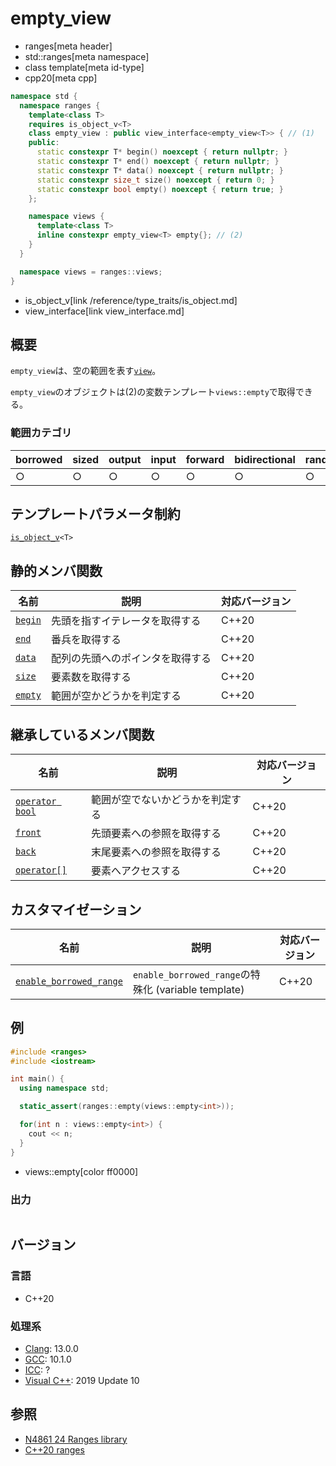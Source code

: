 # empty_view
* ranges[meta header]
* std::ranges[meta namespace]
* class template[meta id-type]
* cpp20[meta cpp]

```cpp
namespace std {
  namespace ranges {
    template<class T>
    requires is_object_v<T>
    class empty_view : public view_interface<empty_view<T>> { // (1)
    public:
      static constexpr T* begin() noexcept { return nullptr; }
      static constexpr T* end() noexcept { return nullptr; }
      static constexpr T* data() noexcept { return nullptr; }
      static constexpr size_t size() noexcept { return 0; }
      static constexpr bool empty() noexcept { return true; }
    };

    namespace views {
      template<class T>
      inline constexpr empty_view<T> empty{}; // (2)
    }
  }

  namespace views = ranges::views;
}
```
* is_object_v[link /reference/type_traits/is_object.md]
* view_interface[link view_interface.md]

## 概要
`empty_view`は、空の範囲を表す[`view`](view.md)。

`empty_view`のオブジェクトは(2)の変数テンプレート`views::empty`で取得できる。

### 範囲カテゴリ

| borrowed | sized | output | input | forward | bidirectional | random_access | contiguous | common | viewable | view |
|----------|-------|--------|-------|---------|---------------|---------------|------------|--------|----------|------|
| ○       | ○    | ○     | ○    | ○      | ○            | ○            | ○         | ○     | ○       | ○   |

## テンプレートパラメータ制約
[`is_object_v`](/reference/type_traits/is_object.md)`<T>`

## 静的メンバ関数

| 名前                                             | 説明                             | 対応バージョン |
|--------------------------------------------------|----------------------------------|----------------|
| [`begin`](empty_view/begin.md.nolink)                   | 先頭を指すイテレータを取得する   | C++20          |
| [`end`](empty_view/end.md.nolink)                       | 番兵を取得する                   | C++20          |
| [`data`](empty_view/data.md.nolink)                     | 配列の先頭へのポインタを取得する | C++20          |
| [`size`](empty_view/size.md.nolink)                     | 要素数を取得する                 | C++20          |
| [`empty`](empty_view/empty.md.nolink)                   | 範囲が空かどうかを判定する       | C++20          |

## 継承しているメンバ関数

| 名前                                         | 説明                             | 対応バージョン |
|----------------------------------------------|----------------------------------|----------------|
| [`operator bool`](view_interface/op_bool.md) | 範囲が空でないかどうかを判定する | C++20          |
| [`front`](view_interface/front.md)           | 先頭要素への参照を取得する       | C++20          |
| [`back`](view_interface/back.md)             | 末尾要素への参照を取得する       | C++20          |
| [`operator[]`](view_interface/op_at.md)      | 要素へアクセスする               | C++20          |

## カスタマイゼーション

| 名前                                                  | 説明                         | 対応バージョン |
|-------------------------------------------------------|------------------------------|----------------|
| [`enable_borrowed_range`](empty_view/enable_borrowed_range.md.nolink) | `enable_borrowed_range`の特殊化 (variable template) | C++20          |

## 例
```cpp example
#include <ranges>
#include <iostream>

int main() {
  using namespace std;

  static_assert(ranges::empty(views::empty<int>));

  for(int n : views::empty<int>) {
    cout << n;
  }
}
```
* views::empty[color ff0000]

### 出力
```
```

## バージョン
### 言語
- C++20

### 処理系
- [Clang](/implementation.md#clang): 13.0.0
- [GCC](/implementation.md#gcc): 10.1.0
- [ICC](/implementation.md#icc): ?
- [Visual C++](/implementation.md#visual_cpp): 2019 Update 10

## 参照
- [N4861 24 Ranges library](https://timsong-cpp.github.io/cppwp/n4861/ranges)
- [C++20 ranges](https://techbookfest.org/product/5134506308665344)
